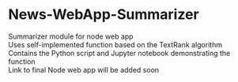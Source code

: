 # News-WebApp-Summarizer
Summarizer module for node web app <br>
Uses self-implemented function based on the TextRank algorithm <br>
Contains the Python script and Jupyter notebook demonstrating the function <br>
Link to final Node web app will be added soon <br>
